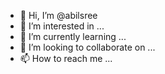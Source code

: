 - 👋 Hi, I’m @abilsree
- 👀 I’m interested in ...
- 🌱 I’m currently learning ...
- 💞️ I’m looking to collaborate on ...
- 📫 How to reach me ...

<!---
abilsree/abilsree is a ✨ special ✨ repository because its `README.md` (this file) appears on your GitHub profile.
You can click the Preview link to take a look at your changes.
--->
